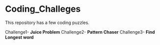 # Coding_Challeges
This repository has a few coding puzzles.

Challenge1- **Juice Problem**
Challenge2- **Pattern Chaser**
Challenge3- **Find Longest word**
